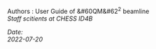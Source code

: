 

Authors : User Guide of &#60QM&#62<sup>2</sup> beamline
<br>
<i> Staff scitients at CHESS ID4B <i>


Date: 
<br>
2022-07-20
